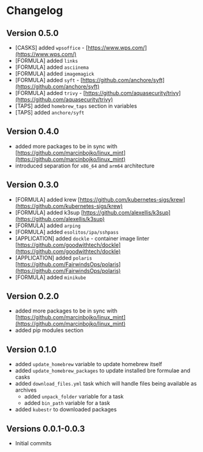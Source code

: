 # Changelog

## Version 0.5.0

* [CASKS] added `wpsoffice` - [https://www.wps.com/](https://www.wps.com/)
* [FORMULA] added `links`
* [FORMULA] added `asciinema`
* [FORMULA] added `imagemagick`
* [FORMULA] added `syft` - [https://github.com/anchore/syft](https://github.com/anchore/syft)
* [FORMULA] added `trivy` - [https://github.com/aquasecurity/trivy](https://github.com/aquasecurity/trivy)
* [TAPS] added `homebrew_taps` section in variables
* [TAPS] added `anchore/syft`

## Version 0.4.0

* added more packages to be in sync with [https://github.com/marcinbojko/linux_mint](https://github.com/marcinbojko/linux_mint)
* introduced separation for `x86_64` and `arm64` architecture

## Version 0.3.0

* [FORMULA] added krew [https://github.com/kubernetes-sigs/krew](https://github.com/kubernetes-sigs/krew)
* [FORMULA] added k3sup [https://github.com/alexellis/k3sup](https://github.com/alexellis/k3sup)
* [FORMULA] added `arping`
* [FORMULA] added `esolitos/ipa/sshpass`
* [APPLICATION] added `dockle` - container image linter [https://github.com/goodwithtech/dockle](https://github.com/goodwithtech/dockle)
* [APPLICATION] added `polaris` [https://github.com/FairwindsOps/polaris](https://github.com/FairwindsOps/polaris)
* [FORMULA] added `minikube`

## Version 0.2.0

* added more packages to be in sync with [https://github.com/marcinbojko/linux_mint](https://github.com/marcinbojko/linux_mint)
* added pip modules section

## Version 0.1.0

* added `update_homebrew` variable to update homebrew itself
* added `update_homebrew_packages` to update installed bre formulae and casks
* added `download_files.yml` task which will handle files being available as archives
  * added `unpack_folder` variable for a task
  * added `bin_path` variable for a task
* added `kubestr` to downloaded packages

## Versions 0.0.1-0.0.3

* Initial commits
